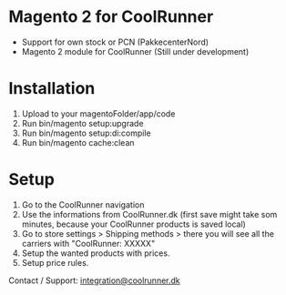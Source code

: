 # Magento 2 for CoolRunner
- Support for own stock or PCN (PakkecenterNord)
- Magento 2 module for CoolRunner (Still under development)

# Installation
1. Upload to your magentoFolder/app/code
2. Run bin/magento setup:upgrade
3. Run bin/magento setup:di:compile
4. Run bin/magento cache:clean

# Setup
1. Go to the CoolRunner navigation
2. Use the informations from CoolRunner.dk (first save might take som minutes, because your CoolRunner products is saved local)
3. Go to store settings > Shipping methods > there you will see all the carriers with "CoolRunner: XXXXX" 
4. Setup the wanted products with prices.
5. Setup price rules.

Contact / Support: integration@coolrunner.dk 
